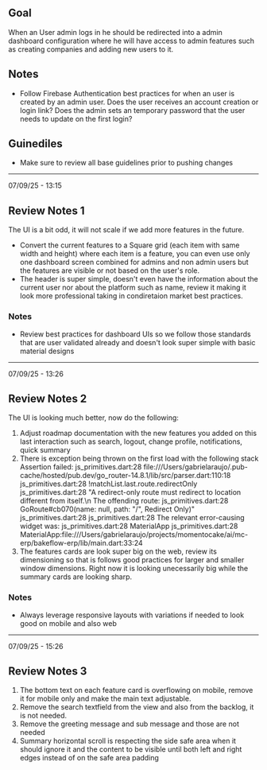 ## Goal

When an User admin logs in he should be redirected into a admin dashboard configuration where he will
have access to admin features such as creating companies and adding new users to it.

## Notes

- Follow Firebase Authentication best practices for when an user is created by an admin user.
Does the user receives an account creation or login link? Does the admin sets an temporary password
that the user needs to update on the first login?

## Guinediles

- Make sure to review all base guidelines prior to pushing changes

-------------------------------------------------------------------------------

07/09/25 - 13:15

## Review Notes 1

The UI is a bit odd, it will not scale if we add more features in the future.

- Convert the current features to a Square grid (each item with same width and height) where each item
 is a feature, you can even use only one dashboard screen combined for admins and non admin users
 but the features are visible or not based on the user's role.
- The header is super simple, doesn't even have the information about the current user nor about
the platform such as name, review it making it look more professional taking in condiretaion market
best practices.

### Notes

- Review best practices for dashboard UIs so we follow those standards that are
user validated already and doesn't look super simple with basic material designs

-------------------------------------------------------------------------------

07/09/25 - 13:26

## Review Notes 2

The UI is looking much better, now do the following:

1. Adjust roadmap documentation with the new features you added on this last interaction
such as search, logout, change profile, notifications, quick summary
2. There is exception being thrown on the first load with the following stack
Assertion failed:
js_primitives.dart:28 file:///Users/gabrielaraujo/.pub-cache/hosted/pub.dev/go_router-14.8.1/lib/src/parser.dart:110:18
js_primitives.dart:28 !matchList.last.route.redirectOnly
js_primitives.dart:28 "A redirect-only route must redirect to location different from itself.\n The offending route:
js_primitives.dart:28 GoRoute#cb070(name: null, path: \"/\", Redirect Only)"
js_primitives.dart:28
js_primitives.dart:28 The relevant error-causing widget was:
js_primitives.dart:28   MaterialApp
js_primitives.dart:28   MaterialApp:file:///Users/gabrielaraujo/projects/momentocake/ai/mc-erp/bakeflow-erp/lib/main.dart:33:24
3. The features cards are look super big on the web, review its dimensioning so that is follows
good practices for larger and smaller window dimensions. Right now it is looking unecessarily big
while the summary cards are looking sharp.

### Notes

- Always leverage responsive layouts with variations if needed to look good on mobile and also web

-------------------------------------------------------------------------------

07/09/25 - 15:26

## Review Notes 3

1. The bottom text on each feature card is overflowing on mobile, remove it for mobile only and make
the main text adjustable.
2. Remove the search textfield from the view and also from the backlog, it is not needed.
3. Remove the greeting message and sub message and those are not needed
4. Summary horizontal scroll is respecting the side safe area when it should ignore it and the content
to be visible until both left and right edges instead of on the safe area padding
